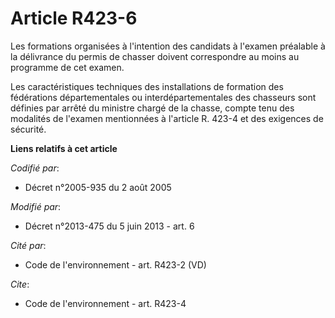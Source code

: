 # Article R423-6

Les formations organisées à l'intention des candidats à l'examen préalable à la délivrance du permis de chasser doivent
correspondre au moins au programme de cet examen. 

Les caractéristiques techniques des installations de formation des fédérations départementales ou interdépartementales des
chasseurs sont définies par arrêté du ministre chargé de la chasse, compte tenu des modalités de l'examen mentionnées à
l'article R. 423-4 et des exigences de sécurité.

**Liens relatifs à cet article**

_Codifié par_:

  - Décret n°2005-935 du 2 août 2005

_Modifié par_:

  - Décret n°2013-475 du 5 juin 2013 - art. 6

_Cité par_:

  - Code de l'environnement - art. R423-2 (VD)

_Cite_:

  - Code de l'environnement - art. R423-4
